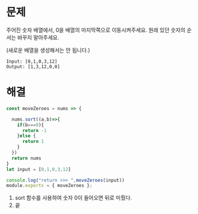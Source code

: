 

# 문제

주어진 숫자 배열에서, 0을 배열의 마지막쪽으로 이동시켜주세요. 원래 있던 숫자의 순서는 바꾸지 말아주세요.

(새로운 배열을 생성해서는 안 됩니다.)

```
Input: [0,1,0,3,12]
Output: [1,3,12,0,0]
```





# 해결

```js
const moveZeroes = nums => {

  nums.sort((a,b)=>{
    if(b===0){
      return -1
    }else {
      return 1
    }
  })
  return nums
}
let input = [0,1,0,3,12]

console.log("return >>> ",moveZeroes(input))
module.exports = { moveZeroes };
```

1. sort 함수를 사용하여 숫자 0이 들어오면 뒤로 미뤘다. 
2. 끝